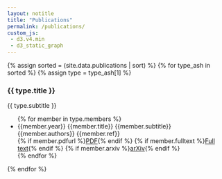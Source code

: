 ```yaml
---
layout: notitle
title: "Publications"
permalink: /publications/
custom_js:
 - d3.v4.min
 - d3_static_graph
---
```


<div class="article-list">
  {% assign sorted = (site.data.publications | sort) %}
  {% for type_ash in sorted %}
  {% assign type = type_ash[1] %}
    <h3>{{ type.title }}</h3>
    <span class="subtitle">{{ type.subtitle }}</span>
    <!-- <hr class="medium-line"> -->
    <ul class="default">
      {% for member in type.members %}
      <li>
        <div class="article-div">
          <span class="article-year">{{member.year}}</span>
          <span class="article-title">{{member.title}}</span>
          <span class="article-subtitle">{{member.subtitle}}</span>
          <span class="article-authors">{{member.authors}}</span>
          <span class="article-ref">{{member.ref}}</span>
          <br>
          {% if member.pdfurl %}<a class="publication-link" href="{{member.pdfurl}}">PDF</a>{% endif %}
          {% if member.fulltext %}<a class="publication-link" href="{{member.fulltext}}">Full text</a>{% endif %}
          {% if member.arxiv %}<a class="publication-link" href="{{member.arxiv}}">arXiv</a>{% endif %}
        </div>
      </li>
      {% endfor %}
    </ul>
  {% endfor %}
</div>

